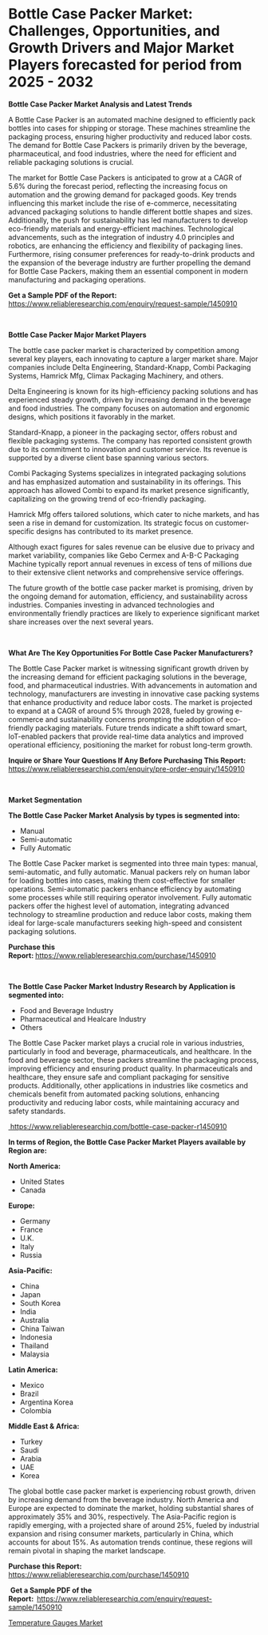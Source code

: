 <p><h1>Bottle Case Packer Market: Challenges, Opportunities, and Growth Drivers and Major Market Players forecasted for period from 2025 - 2032</h1></p><p><strong>Bottle Case Packer Market Analysis and Latest Trends</strong></p>
<p><p>A Bottle Case Packer is an automated machine designed to efficiently pack bottles into cases for shipping or storage. These machines streamline the packaging process, ensuring higher productivity and reduced labor costs. The demand for Bottle Case Packers is primarily driven by the beverage, pharmaceutical, and food industries, where the need for efficient and reliable packaging solutions is crucial.</p><p>The market for Bottle Case Packers is anticipated to grow at a CAGR of 5.6% during the forecast period, reflecting the increasing focus on automation and the growing demand for packaged goods. Key trends influencing this market include the rise of e-commerce, necessitating advanced packaging solutions to handle different bottle shapes and sizes. Additionally, the push for sustainability has led manufacturers to develop eco-friendly materials and energy-efficient machines. Technological advancements, such as the integration of industry 4.0 principles and robotics, are enhancing the efficiency and flexibility of packaging lines. Furthermore, rising consumer preferences for ready-to-drink products and the expansion of the beverage industry are further propelling the demand for Bottle Case Packers, making them an essential component in modern manufacturing and packaging operations.</p></p>
<p><strong>Get a Sample PDF of the Report:&nbsp;</strong> <a href="https://www.reliableresearchiq.com/enquiry/request-sample/1450910?utm_campaign=3130&utm_medium=2&utm_source=Github&utm_content=ia&utm_term=09042025&utm_id=bottle-case-packer">https://www.reliableresearchiq.com/enquiry/request-sample/1450910</a></p>
<p>&nbsp;</p>
<p><strong>Bottle Case Packer Major Market Players</strong></p>
<p><p>The bottle case packer market is characterized by competition among several key players, each innovating to capture a larger market share. Major companies include Delta Engineering, Standard-Knapp, Combi Packaging Systems, Hamrick Mfg, Climax Packaging Machinery, and others.</p><p>Delta Engineering is known for its high-efficiency packing solutions and has experienced steady growth, driven by increasing demand in the beverage and food industries. The company focuses on automation and ergonomic designs, which positions it favorably in the market.</p><p>Standard-Knapp, a pioneer in the packaging sector, offers robust and flexible packaging systems. The company has reported consistent growth due to its commitment to innovation and customer service. Its revenue is supported by a diverse client base spanning various sectors.</p><p>Combi Packaging Systems specializes in integrated packaging solutions and has emphasized automation and sustainability in its offerings. This approach has allowed Combi to expand its market presence significantly, capitalizing on the growing trend of eco-friendly packaging.</p><p>Hamrick Mfg offers tailored solutions, which cater to niche markets, and has seen a rise in demand for customization. Its strategic focus on customer-specific designs has contributed to its market presence.</p><p>Although exact figures for sales revenue can be elusive due to privacy and market variability, companies like Gebo Cermex and A-B-C Packaging Machine typically report annual revenues in excess of tens of millions due to their extensive client networks and comprehensive service offerings.</p><p>The future growth of the bottle case packer market is promising, driven by the ongoing demand for automation, efficiency, and sustainability across industries. Companies investing in advanced technologies and environmentally friendly practices are likely to experience significant market share increases over the next several years.</p></p>
<p>&nbsp;</p>
<p><strong>What Are The Key Opportunities For Bottle Case Packer Manufacturers?</strong></p>
<p><p>The Bottle Case Packer market is witnessing significant growth driven by the increasing demand for efficient packaging solutions in the beverage, food, and pharmaceutical industries. With advancements in automation and technology, manufacturers are investing in innovative case packing systems that enhance productivity and reduce labor costs. The market is projected to expand at a CAGR of around 5% through 2028, fueled by growing e-commerce and sustainability concerns prompting the adoption of eco-friendly packaging materials. Future trends indicate a shift toward smart, IoT-enabled packers that provide real-time data analytics and improved operational efficiency, positioning the market for robust long-term growth.</p></p>
<p><strong>Inquire or Share Your Questions If Any Before Purchasing This Report:</strong> <a href="https://www.reliableresearchiq.com/enquiry/pre-order-enquiry/1450910?utm_campaign=3130&utm_medium=2&utm_source=Github&utm_content=ia&utm_term=09042025&utm_id=bottle-case-packer">https://www.reliableresearchiq.com/enquiry/pre-order-enquiry/1450910</a></p>
<p>&nbsp;</p>
<p><strong>Market Segmentation</strong></p>
<p><strong>The Bottle Case Packer Market Analysis by types is segmented into:</strong></p>
<p><ul><li>Manual</li><li>Semi-automatic</li><li>Fully Automatic</li></ul></p>
<p><p>The Bottle Case Packer market is segmented into three main types: manual, semi-automatic, and fully automatic. Manual packers rely on human labor for loading bottles into cases, making them cost-effective for smaller operations. Semi-automatic packers enhance efficiency by automating some processes while still requiring operator involvement. Fully automatic packers offer the highest level of automation, integrating advanced technology to streamline production and reduce labor costs, making them ideal for large-scale manufacturers seeking high-speed and consistent packaging solutions.</p></p>
<p><strong>Purchase this Report:&nbsp;</strong><a href="https://www.reliableresearchiq.com/purchase/1450910?utm_campaign=3130&utm_medium=2&utm_source=Github&utm_content=ia&utm_term=09042025&utm_id=bottle-case-packer">https://www.reliableresearchiq.com/purchase/1450910</a></p>
<p>&nbsp;</p>
<p><strong>The Bottle Case Packer Market Industry Research by Application is segmented into:</strong></p>
<p><ul><li>Food and Beverage Industry</li><li>Pharmaceutical and Healcare Industry</li><li>Others</li></ul></p>
<p><p>The Bottle Case Packer market plays a crucial role in various industries, particularly in food and beverage, pharmaceuticals, and healthcare. In the food and beverage sector, these packers streamline the packaging process, improving efficiency and ensuring product quality. In pharmaceuticals and healthcare, they ensure safe and compliant packaging for sensitive products. Additionally, other applications in industries like cosmetics and chemicals benefit from automated packing solutions, enhancing productivity and reducing labor costs, while maintaining accuracy and safety standards.</p></p>
<p><a href="https://www.reliableresearchiq.com/bottle-case-packer-r1450910?utm_campaign=3130&utm_medium=2&utm_source=Github&utm_content=ia&utm_term=09042025&utm_id=bottle-case-packer">&nbsp;https://www.reliableresearchiq.com/bottle-case-packer-r1450910</a></p>
<p><strong>In terms of Region, the Bottle Case Packer Market Players available by Region are:</strong></p>
<p>
    <p> <strong> North America: </strong>
        <ul>
            <li>United States</li>
            <li>Canada</li>
        </ul>
        </p> 
    <p> <strong> Europe: </strong>
        <ul>
            <li>Germany</li>
            <li>France</li>
            <li>U.K.</li>
            <li>Italy</li>
            <li>Russia</li>
        </ul>
        </p> 
    <p> <strong> Asia-Pacific: </strong>
        <ul>
            <li>China</li>
            <li>Japan</li>
            <li>South Korea</li>
            <li>India</li>
            <li>Australia</li>
            <li>China Taiwan</li>
            <li>Indonesia</li>
            <li>Thailand</li>
            <li>Malaysia</li>
        </ul>
        </p> 
    <p> <strong> Latin America: </strong>
        <ul>
            <li>Mexico</li>
            <li>Brazil</li>
            <li>Argentina Korea</li>
            <li>Colombia</li>
        </ul>
        </p> 
    <p> <strong> Middle East & Africa: </strong>
        <ul>
            <li>Turkey</li>
            <li>Saudi</li>
            <li>Arabia</li>
            <li>UAE</li>
            <li>Korea</li>
        </ul>
    </p>
    </p>
<p><p>The global bottle case packer market is experiencing robust growth, driven by increasing demand from the beverage industry. North America and Europe are expected to dominate the market, holding substantial shares of approximately 35% and 30%, respectively. The Asia-Pacific region is rapidly emerging, with a projected share of around 25%, fueled by industrial expansion and rising consumer markets, particularly in China, which accounts for about 15%. As automation trends continue, these regions will remain pivotal in shaping the market landscape.</p></p>
<p><strong>Purchase this Report: </strong><a href="https://www.reliableresearchiq.com/purchase/1450910?utm_campaign=3130&utm_medium=2&utm_source=Github&utm_content=ia&utm_term=09042025&utm_id=bottle-case-packer">https://www.reliableresearchiq.com/purchase/1450910</a></p>
<p>&nbsp;<strong>Get a Sample PDF of the Report:&nbsp;&nbsp;</strong><a href="https://www.reliableresearchiq.com/enquiry/request-sample/1450910?utm_campaign=3130&utm_medium=2&utm_source=Github&utm_content=ia&utm_term=09042025&utm_id=bottle-case-packer">https://www.reliableresearchiq.com/enquiry/request-sample/1450910</a></p>
<p><strong></strong></p>
<p><p><a href="https://github.com/jenithschijf/Market-Research-Report-List-1/blob/main/temperature-gauges-market.md?utm_campaign=3130&utm_medium=2&utm_source=Github&utm_content=ia&utm_term=09042025&utm_id=bottle-case-packer">Temperature Gauges Market</a></p></p>